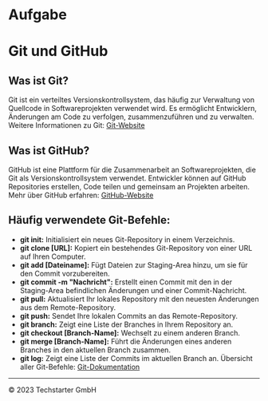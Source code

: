 # Aufgabe
# Git und GitHub

## Was ist Git?
Git ist ein verteiltes Versionskontrollsystem, das häufig zur Verwaltung von Quellcode in Softwareprojekten verwendet wird. Es ermöglicht Entwicklern, Änderungen am Code zu verfolgen, zusammenzuführen und zu verwalten.
Weitere Informationen zu Git: [Git-Website](https://git-scm.com/)

## Was ist GitHub?
GitHub ist eine Plattform für die Zusammenarbeit an Softwareprojekten, die Git als Versionskontrollsystem verwendet. Entwickler können auf GitHub Repositories erstellen, Code teilen und gemeinsam an Projekten arbeiten.
Mehr über GitHub erfahren: [GitHub-Website](https://github.com/)

## Häufig verwendete Git-Befehle:
- **git init:** Initialisiert ein neues Git-Repository in einem Verzeichnis.
- **git clone [URL]:** Kopiert ein bestehendes Git-Repository von einer URL auf Ihren Computer.
- **git add [Dateiname]:** Fügt Dateien zur Staging-Area hinzu, um sie für den Commit vorzubereiten.
- **git commit -m "Nachricht":** Erstellt einen Commit mit den in der Staging-Area befindlichen Änderungen und einer Commit-Nachricht.
- **git pull:** Aktualisiert Ihr lokales Repository mit den neuesten Änderungen aus dem Remote-Repository.
- **git push:** Sendet Ihre lokalen Commits an das Remote-Repository.
- **git branch:** Zeigt eine Liste der Branches in Ihrem Repository an.
- **git checkout [Branch-Name]:** Wechselt zu einem anderen Branch.
- **git merge [Branch-Name]:** Führt die Änderungen eines anderen Branches in den aktuellen Branch zusammen.
- **git log:** Zeigt eine Liste der Commits im aktuellen Branch an.
Übersicht aller Git-Befehle: [Git-Dokumentation](https://git-scm.com/docs)

---

&copy; 2023 Techstarter GmbH
